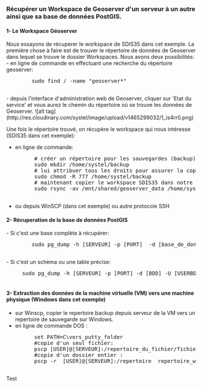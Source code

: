 ### Récupérer un Workspace de Geoserver d'un serveur à un autre ainsi que sa base de données PostGIS.
<h4>1- Le Workspace Géoserver</h4>
Nous essayons de récuperer le workspace de SDIS35 dans cet exemple. La première chose à faire est de trouver le répertoire de données de Geoserver dans lequel se trouve le dossier Workspaces. Nous avons deux possibilités:
- en ligne de commande en effectuant une recherche du répertoire geoserver:
	<pre class="lang:default decode:true">
		sudo find / -name "geoserver*"
	</pre>
- depuis l'interface d'administration web de Geoserver, cliquer sur 'Etat du service' et vous aurez le chemin du répertoire où se trouve les données de Geoserver. 
![alt tag](http://res.cloudinary.com/systel/image/upload/v1465299032/1_is4rr0.png)

Une fois le répertoire trouvé, on récupère le workspace qui nous intéresse (SDIS35 dans cet exemple):
- en ligne de commande: 
	<pre class="lang:default decode:true">
		# créer un répertoire pour les sauvegardes (backup) 
		sudo mkdir /home/systel/backup
		# lui attribuer tous les droits pour assurer la copie des fichiers
		sudo chmod -R 777 /home/systel/backup
		# maintenant copier le workspace SDIS35 dans notre repertoire backup
		sudo rsync -av /mnt/shared/geoserver_data /home/systel/backup
	</pre>

- ou depuis WinSCP (dans cet exemple) ou autre protocole SSH

<h4>2- Récuperation de la base de données PostGIS</h4>
- Si c'est une base complète à récupérer:
	<pre class="lang:default decode:true">
		sudo pg_dump -h [SERVEUR] -p [PORT]  -d [base_de_donnees] > /home/systel/backup/mabase.sql
	</pre>
- Si c'est un schèma ou une table précise:
	<pre class="lang:default decode:true">
	 sudo pg_dump -h [SERVEUR] -p [PORT] -d [BDD] -U [USERBDD] --column-inserts -t [SCHEMA].[TABLE] > //home/systel/backup/ma_table.sql
	</pre>


<h4>3- Extraction des données de la machine virtuelle (VM) vers une machine physique (Windows dans cet exemple) </h4>

- sur Winscp, copier le repertoire backup depuis serveur de la VM vers un repertoire de sauvegarde sur Windows.
- en ligne de commande DOS :
	<pre class="lang:default decode:true">
		set PATH=C\vers_putty_folder
		#copie d'un seul fichier: 
		pscp [USER]@[SERVEUR]:/repertoire_du_fichier/fichier.format repertoire_windows
		#copie d'un dossier entier : 
		pscp -r  [USER]@[SERVEUR]:/repertoire  repertoire_windows
	</pre>
	
Test